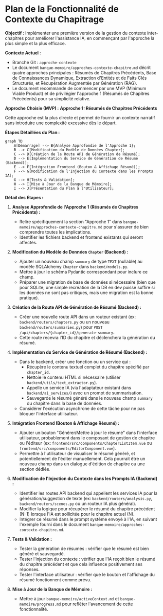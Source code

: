# Plan de la Fonctionnalité de Contexte du Chapitrage

**Objectif :** Implémenter une première version de la gestion du contexte inter-chapitres pour améliorer l'assistance IA, en commençant par l'approche la plus simple et la plus efficace.

**Contexte Actuel :**
*   Branche Git : `approche-contexte`
*   Le document `banque-memoire/approches-contexte-chapitre.md` décrit quatre approches principales : Résumés de Chapitres Précédents, Base de Connaissances Dynamique, Extraction d'Entités et de Faits Clés Structurés, et Récupération Augmentée par Génération (RAG).
*   Le document recommande de commencer par une MVP (Minimum Viable Product) et de privilégier l'approche 1 (Résumés de Chapitres Précédents) pour sa simplicité relative.

**Approche Choisie (MVP) :** **Approche 1: Résumés de Chapitres Précédents**

Cette approche est la plus directe et permet de fournir un contexte narratif sans introduire une complexité excessive dès le départ.

**Étapes Détaillées du Plan :**

```mermaid
graph TD
    A[Démarrage] --> B{Analyse Approfondie de l'Approche 1};
    B --> C[Modification du Modèle de Données Chapter];
    C --> D[Création de la Route API de Génération de Résumé];
    D --> E[Implémentation du Service de Génération de Résumé (Backend)];
    E --> F[Intégration Frontend (Bouton & Affichage Résumé)];
    F --> G[Modification de l'Injection du Contexte dans les Prompts IA];
    G --> H[Tests & Validation];
    H --> I[Mise à Jour de la Banque de Mémoire];
    I --> J[Présentation du Plan à l'Utilisateur];
```

**Détail des Étapes :**

1.  **Analyse Approfondie de l'Approche 1 (Résumés de Chapitres Précédents) :**
    *   Relire spécifiquement la section "Approche 1" dans `banque-memoire/approches-contexte-chapitre.md` pour s'assurer de bien comprendre toutes les implications.
    *   Identifier les fichiers backend et frontend existants qui seront affectés.

2.  **Modification du Modèle de Données `Chapter` (Backend) :**
    *   Ajouter un nouveau champ `summary` de type `TEXT` (nullable) au modèle SQLAlchemy `Chapter` dans `backend/models.py`.
    *   Mettre à jour le schéma Pydantic correspondant pour inclure ce champ.
    *   Préparer une migration de base de données si nécessaire (bien que pour SQLite, une simple recréation de la DB en dev puisse suffire si les données ne sont pas critiques, mais une migration est la bonne pratique).

3.  **Création de la Route API de Génération de Résumé (Backend) :**
    *   Créer une nouvelle route API dans un routeur existant (ex: `backend/routers/chapters.py` ou un nouveau `backend/routers/summaries.py`) pour `POST /api/chapters/{chapter_id}/generate-summary`.
    *   Cette route recevra l'ID du chapitre et déclenchera la génération du résumé.

4.  **Implémentation du Service de Génération de Résumé (Backend) :**
    *   Dans le backend, créer une fonction ou un service qui :
        *   Récupère le contenu textuel complet du chapitre spécifié par `chapter_id`.
        *   Nettoie le contenu HTML si nécessaire (utiliser `backend/utils/text_extractor.py`).
        *   Appelle un service IA (via l'adaptateur existant dans `backend/ai_services/`) avec un prompt de summarisation.
        *   Sauvegarde le résumé généré dans le nouveau champ `summary` du chapitre dans la base de données.
    *   Considérer l'exécution asynchrone de cette tâche pour ne pas bloquer l'interface utilisateur.

5.  **Intégration Frontend (Bouton & Affichage Résumé) :**
    *   Ajouter un bouton "Générer/Mettre à jour le résumé" dans l'interface utilisateur, probablement dans le composant de gestion de chapitre ou l'éditeur (ex: `frontend/src/components/ChapterListItem.vue` ou `frontend/src/components/EditorComponent.vue`).
    *   Permettre à l'utilisateur de visualiser le résumé généré, et potentiellement de l'éditer manuellement. Cela pourrait être un nouveau champ dans un dialogue d'édition de chapitre ou une section dédiée.

6.  **Modification de l'Injection du Contexte dans les Prompts IA (Backend) :**
    *   Identifier les routes API backend qui appellent les services IA pour la génération/suggestion de texte (ex: `backend/routers/analysis.py`, `backend/routers/scenes.py` ou un routeur IA plus général).
    *   Modifier la logique pour récupérer le résumé du chapitre précédent (N-1) lorsque l'IA est sollicitée pour le chapitre actuel (N).
    *   Intégrer ce résumé dans le prompt système envoyé à l'IA, en suivant l'exemple fourni dans le document `banque-memoire/approches-contexte-chapitre.md`.

7.  **Tests & Validation :**
    *   Tester la génération de résumés : vérifier que le résumé est bien généré et sauvegardé.
    *   Tester l'injection du contexte : vérifier que l'IA reçoit bien le résumé du chapitre précédent et que cela influence positivement ses réponses.
    *   Tester l'interface utilisateur : vérifier que le bouton et l'affichage du résumé fonctionnent comme prévu.

8.  **Mise à Jour de la Banque de Mémoire :**
    *   Mettre à jour `banque-memoire/activeContext.md` et `banque-memoire/progress.md` pour refléter l'avancement de cette fonctionnalité.